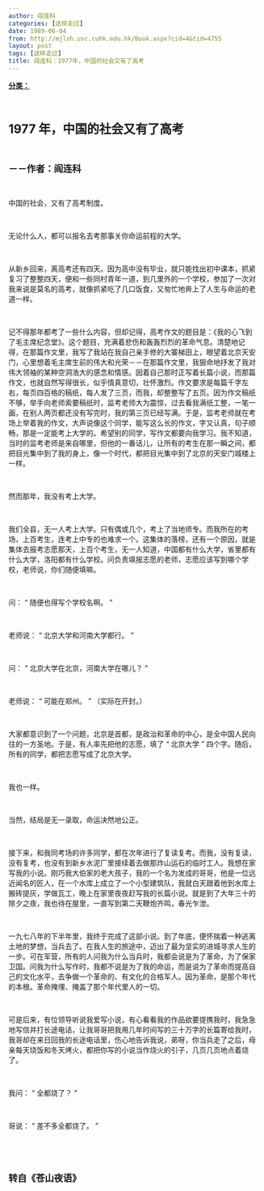 ```yaml
---
author: 阎连科
categories: [这样走过]
date: 1989-06-04
from: http://mjlsh.usc.cuhk.edu.hk/Book.aspx?cid=4&tid=4755
layout: post
tags: [这样走过]
title: 阎连科：1977年，中国的社会又有了高考
---
```


<div style="margin: 15px 10px 10px 0px;">
 <div>
  <span id="ctl00_ContentPlaceHolder1_chapter1_SubjectLabel" style="font-weight:bold;text-decoration:underline;">
   分类：
  </span>
 </div>
 <p class="p1">
  <b>
   <font size="5">
    <span class="s1">
    </span>
    <br/>
   </font>
  </b>
 </p>
 <p class="p2">
  <b>
   <font size="5">
    <span class="s2" style="">
     <font size="5">
      1977
     </font>
    </span>
    <span class="s1" style="">
     年，中国的社会又有了高考
    </span>
   </font>
  </b>
 </p>
 <p class="p1">
  <b>
   <font size="4">
    <span class="s1">
    </span>
    <br/>
   </font>
  </b>
 </p>
 <p class="p2">
  <span class="s1">
   <b>
    <font size="4">
     －－作者：阎连科
    </font>
   </b>
  </span>
 </p>
 <p class="p1">
  <span class="s1">
  </span>
  <br/>
 </p>
 <p class="p2">
  <span class="s1">
   中国的社会，又有了高考制度。
  </span>
 </p>
 <p class="p1">
  <span class="s1">
  </span>
  <br/>
 </p>
 <p class="p2">
  <span class="s1">
   无论什么人，都可以报名去考那事关你命运前程的大学。
  </span>
 </p>
 <p class="p1">
  <span class="s1">
  </span>
  <br/>
 </p>
 <p class="p2">
  <span class="s1">
   从新乡回来，离高考还有四天。因为高中没有毕业，就只能找出初中课本，抓紧复习了整整四天，便和一些同村青年一道，到几里外的一个学校，参加了一次对我来说是莫名的高考，就像抓紧吃了几口饭食，又匆忙地奔上了人生与命运的老道一样。
  </span>
 </p>
 <p class="p1">
  <span class="s1">
  </span>
  <br/>
 </p>
 <p class="p2">
  <span class="s1">
   记不得那年都考了一些什么内容，但却记得，高考作文的题目是：《我的心飞到了毛主席纪念堂》。这个题目，充满着悲伤和轰轰烈烈的革命气息。清楚地记得，在那篇作文里，我写了我站在我自己亲手修的大寨梯田上，眼望着北京天安门，心里想着毛主席生前的伟大和光荣－－在那篇作文里，我狠命地抒发了我对伟大领袖的某种空洞浩大的感念和情感。因着自己那时正写着长篇小说，而那篇作文，也就自然写得很长，似乎情真意切，壮怀激烈。作文要求是每篇千字左右，每页四百格的稿纸，每人发了三页，而我，却整整写了五页。因为作文稿纸不够，举手向老师索要稿纸时，监考老师大为震惊，过去看我满纸工整，一笔一画，在别人两页都还没有写完时，我的第三页已经写满。于是，监考老师就在考场上举着我的作文，大声说像这个同学，能写这么长的作文，字又认真，句子顺畅，那是一定能考上大学的。希望别的同学，写作文都要向我学习。我不知道，当时的监考老师是来自哪里，但他的一番话儿，让所有的考生在那一瞬之间，都把目光集中到了我的身上，像一个时代，都把目光集中到了北京的天安门城楼上一样。
  </span>
 </p>
 <p class="p1">
  <span class="s1">
  </span>
  <br/>
 </p>
 <p class="p2">
  <span class="s1">
   然而那年，我没有考上大学。
  </span>
 </p>
 <p class="p1">
  <span class="s1">
  </span>
  <br/>
 </p>
 <p class="p2">
  <span class="s1">
   我们全县，无一人考上大学。只有偶或几个，考上了当地师专。而我所在的考场，上百考生，连考上中专的也难求一个。这集体的落榜，还有一个原因，就是集体去报考志愿那天，上百个考生，无一人知道，中国都有什么大学，省里都有什么大学，洛阳都有什么学校。问负责填报志愿的老师，志愿应该写到哪个学校，老师说，你们随便填嘛。
  </span>
 </p>
 <p class="p1">
  <span class="s1">
  </span>
  <br/>
 </p>
 <p class="p2">
  <span class="s1">
   问：
  </span>
  <span class="s2">
   “
  </span>
  <span class="s1">
   随便也得写个学校名啊。
  </span>
  <span class="s2">
   ”
  </span>
 </p>
 <p class="p1">
  <span class="s1">
  </span>
  <br/>
 </p>
 <p class="p2">
  <span class="s1">
   老师说：
  </span>
  <span class="s2">
   “
  </span>
  <span class="s1">
   北京大学和河南大学都行。
  </span>
  <span class="s2">
   ”
  </span>
 </p>
 <p class="p1">
  <span class="s1">
  </span>
  <br/>
 </p>
 <p class="p2">
  <span class="s1">
   问：
  </span>
  <span class="s2">
   “
  </span>
  <span class="s1">
   北京大学在北京，河南大学在哪儿？
  </span>
  <span class="s2">
   ”
  </span>
 </p>
 <p class="p1">
  <span class="s1">
  </span>
  <br/>
 </p>
 <p class="p2">
  <span class="s1">
   老师说：
  </span>
  <span class="s2">
   “
  </span>
  <span class="s1">
   可能在郑州。
  </span>
  <span class="s2">
   ”
  </span>
  <span class="s1">
   （实际在开封。）
  </span>
 </p>
 <p class="p1">
  <span class="s1">
  </span>
  <br/>
 </p>
 <p class="p2">
  <span class="s1">
   大家都意识到了一个问题，北京是首都，是政治和革命的中心，是全中国人民向往的一方圣地。于是，有人率先把他的志愿，填了
  </span>
  <span class="s2">
   “
  </span>
  <span class="s1">
   北京大学
  </span>
  <span class="s2">
   ”
  </span>
  <span class="s1">
   四个字。随后，所有的同学，都把志愿写成了北京大学。
  </span>
 </p>
 <p class="p1">
  <span class="s1">
  </span>
  <br/>
 </p>
 <p class="p2">
  <span class="s1">
   我也一样。
  </span>
 </p>
 <p class="p1">
  <span class="s1">
  </span>
  <br/>
 </p>
 <p class="p2">
  <span class="s1">
   当然，结局是无一录取，命运决然地公正。
  </span>
 </p>
 <p class="p1">
  <span class="s1">
  </span>
  <br/>
 </p>
 <p class="p2">
  <span class="s1">
   接下来，和我同考场的许多同学，都在次年进行了复读复考。而我，没有复读，没有复考，也没有到新乡水泥厂里接续着去做那炸山运石的临时工人。我想在家写我的小说。刚巧我大伯家的老大孩子，我的一个名为发成的哥哥，他是一位远近闻名的匠人，在一个水库上成立了一个小型建筑队，我就白天跟着他到水库上搬砖提灰，学做瓦工，晚上在家里夜夜赶写我的长篇小说。就是到了大年三十的除夕之夜，我也待在屋里，一直写到第二天鞭炮齐鸣，春光乍泄。
  </span>
 </p>
 <p class="p1">
  <span class="s1">
  </span>
  <br/>
 </p>
 <p class="p2">
  <span class="s1">
   一九七八年的下半年里，我终于完成了这部小说。到了年底，便怀揣着一种逃离土地的梦想，当兵去了。在我人生的旅途中，迈出了最为坚实的进城寻求人生的一步。可在军营，所有的人问我为什么当兵时，我都会说是为了革命，为了保家卫国。问我为什么写作时，我都不说是为了我的命运，而是说为了革命而提高自己的文化水平，去争做一个革命的、有文化的合格军人。因为革命，是那个年代的本根。革命掩埋、掩盖了那个年代里人的一切。
  </span>
 </p>
 <p class="p1">
  <span class="s1">
  </span>
  <br/>
 </p>
 <p class="p2">
  <span class="s1">
   可是后来，有位领导听说我爱写小说，有心看看我的作品欲要提携我时，我急急地写信并打长途电话，让我哥哥把我用几年时间写的三十万字的长篇寄给我时，我哥却在来日回我的长途电话里，伤心地告诉我说，弟呀，你当兵走了之后，母亲每天烧饭和冬天烤火，都把你写的小说当作烧火的引子，几页几页地点着烧了。
  </span>
 </p>
 <p class="p1">
  <span class="s1">
  </span>
  <br/>
 </p>
 <p class="p2">
  <span class="s1">
   我问：
  </span>
  <span class="s2">
   “
  </span>
  <span class="s1">
   全都烧了？
  </span>
  <span class="s2">
   ”
  </span>
 </p>
 <p class="p1">
  <span class="s1">
  </span>
  <br/>
 </p>
 <p class="p2">
  <span class="s1">
   哥说：
  </span>
  <span class="s2">
   “
  </span>
  <span class="s1">
   差不多全都烧了。
  </span>
  <span class="s2">
   ”
  </span>
 </p>
 <p class="p1">
  <span class="s1">
  </span>
  <br/>
 </p>
 <p class="p1">
  <b>
   <font size="4">
    <span class="s1">
    </span>
    <br/>
   </font>
  </b>
 </p>
 <p class="p2">
  <span class="s1">
   <b>
    <font size="4">
     转自《苍山夜语》
    </font>
   </b>
  </span>
 </p>
</div>

